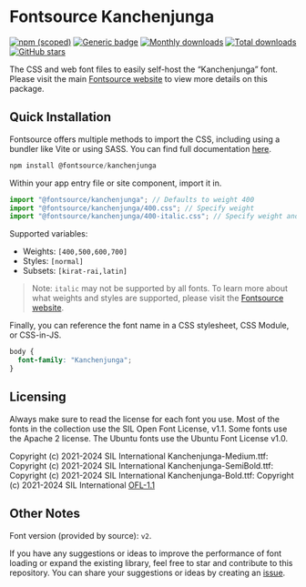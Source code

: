 # Fontsource Kanchenjunga

[![npm (scoped)](https://img.shields.io/npm/v/@fontsource/kanchenjunga?color=brightgreen)](https://www.npmjs.com/package/@fontsource/kanchenjunga) [![Generic badge](https://img.shields.io/badge/fontsource-passing-brightgreen)](https://github.com/fontsource/fontsource) [![Monthly downloads](https://badgen.net/npm/dm/@fontsource/kanchenjunga)](https://github.com/fontsource/fontsource) [![Total downloads](https://badgen.net/npm/dt/@fontsource/kanchenjunga)](https://github.com/fontsource/fontsource) [![GitHub stars](https://img.shields.io/github/stars/fontsource/fontsource.svg?style=social&label=Star)](https://github.com/fontsource/fontsource/stargazers)

The CSS and web font files to easily self-host the “Kanchenjunga” font. Please visit the main [Fontsource website](https://fontsource.org/fonts/kanchenjunga) to view more details on this package.

## Quick Installation

Fontsource offers multiple methods to import the CSS, including using a bundler like Vite or using SASS. You can find full documentation [here](https://fontsource.org/docs/getting-started/introduction).

```javascript
npm install @fontsource/kanchenjunga
```

Within your app entry file or site component, import it in.

```javascript
import "@fontsource/kanchenjunga"; // Defaults to weight 400
import "@fontsource/kanchenjunga/400.css"; // Specify weight
import "@fontsource/kanchenjunga/400-italic.css"; // Specify weight and style
```

Supported variables:
- Weights: `[400,500,600,700]`
- Styles: `[normal]`
- Subsets: `[kirat-rai,latin]`

> Note: `italic` may not be supported by all fonts. To learn more about what weights and styles are supported, please visit the [Fontsource website](https://fontsource.org/fonts/kanchenjunga).

Finally, you can reference the font name in a CSS stylesheet, CSS Module, or CSS-in-JS.

```css
body {
  font-family: "Kanchenjunga";
}
```

## Licensing
Always make sure to read the license for each font you use. Most of the fonts in the collection use the SIL Open Font License, v1.1. Some fonts use the Apache 2 license. The Ubuntu fonts use the Ubuntu Font License v1.0.

Copyright (c) 2021-2024 SIL International Kanchenjunga-Medium.ttf: Copyright (c) 2021-2024 SIL International Kanchenjunga-SemiBold.ttf: Copyright (c) 2021-2024 SIL International Kanchenjunga-Bold.ttf: Copyright (c) 2021-2024 SIL International
[OFL-1.1](https://openfontlicense.org)

## Other Notes
Font version (provided by source): `v2`.

If you have any suggestions or ideas to improve the performance of font loading or expand the existing library, feel free to star and contribute to this repository. You can share your suggestions or ideas by creating an [issue](https://github.com/fontsource/fontsource/issues).